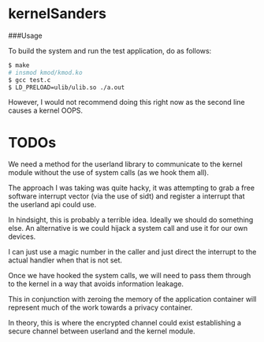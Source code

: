 kernelSanders
=============

###Usage

To build the system and run the test application, do as follows:

```bash
$ make
# insmod kmod/kmod.ko
$ gcc test.c
$ LD_PRELOAD=ulib/ulib.so ./a.out
```

However, I would not recommend doing this right now as the second line causes a kernel OOPS.

TODOs
=====
We need a method for the userland library to communicate to the kernel module without the use of system calls (as we hook them all).

The approach I was taking was quite hacky, it was attempting to grab a free software interrupt vector (via the use of sidt) and register a interrupt that the userland api could use.

In hindsight, this is probably a terrible idea. Ideally we should do something else. An alternative is we could hijack a system call and use it for our own devices.


I can just use a magic number in the caller and just direct the interrupt to the actual handler when that is not set.

Once we have hooked the system calls, we will need to pass them through to the kernel in a way that avoids information leakage. 

This in conjunction with zeroing the memory of the application container will represent much of the work towards a privacy container.

In theory, this is where the encrypted channel could exist establishing a secure channel between userland and the kernel module.
